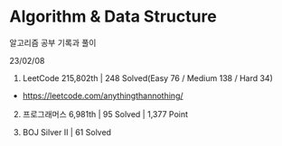 # Algorithm & Data Structure

알고리즘 공부 기록과 풀이

23/02/08

1. LeetCode 215,802th | 248 Solved(Easy 76 / Medium 138 / Hard 34)
- https://leetcode.com/anythingthannothing/

2. 프로그래머스 6,981th | 95 Solved | 1,377 Point

3. BOJ Silver II | 61 Solved